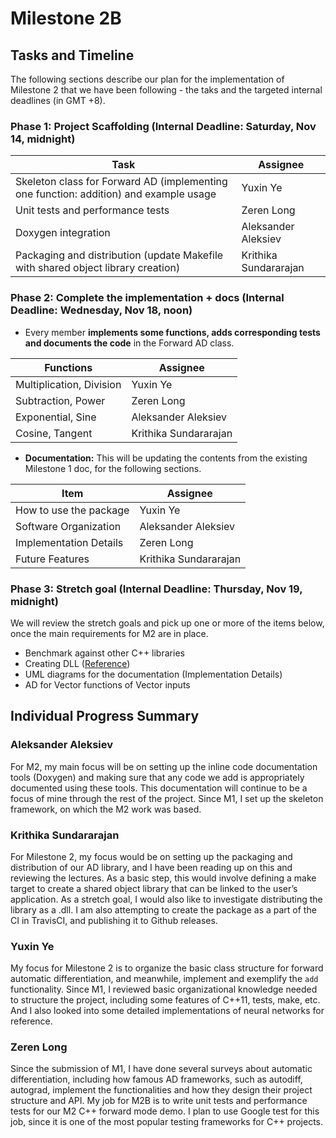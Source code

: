 # Milestone 2B

## Tasks and Timeline

The following sections describe our plan for the implementation of Milestone 2 that we have been following - the taks and the targeted internal deadlines (in GMT +8).

### Phase 1: Project Scaffolding (Internal Deadline: Saturday, Nov 14, midnight)

Task | Assignee
-----|---------
Skeleton class for Forward AD (implementing one function: addition) and example usage | Yuxin Ye
Unit tests and performance tests | Zeren Long
Doxygen integration | Aleksander Aleksiev
Packaging and distribution (update Makefile with shared object library creation) | Krithika Sundararajan

### Phase 2: Complete the implementation + docs (Internal Deadline: Wednesday, Nov 18, noon)
* Every member __implements some functions, adds corresponding tests and documents the code__ in the Forward AD class.

Functions | Assignee
----------|---------
Multiplication, Division | Yuxin Ye
Subtraction, Power | Zeren Long
Exponential, Sine | Aleksander Aleksiev
Cosine, Tangent | Krithika Sundararajan

* __Documentation:__ This will be updating the contents from the existing Milestone 1 doc, for the following sections.

Item | Assignee
-----|---------
How to use the package | Yuxin Ye
Software Organization | Aleksander Aleksiev
Implementation Details | Zeren Long
Future Features | Krithika Sundararajan


### Phase 3: Stretch goal (Internal Deadline: Thursday, Nov 19, midnight)

We will review the stretch goals and pick up one or more of the items below, once the main requirements for M2 are in place.
* Benchmark against other C++ libraries
* Creating DLL ([Reference](https://stackoverflow.com/questions/16693273/how-do-i-create-a-library))
* UML diagrams for the documentation (Implementation Details)
* AD for Vector functions of Vector inputs

## Individual Progress Summary

### Aleksander Aleksiev
For M2, my main focus will be on setting up the inline code documentation tools (Doxygen) and making sure that any code we add is appropriately documented using these tools. This documentation will continue to be a focus of mine through the rest of the project. Since M1, I set up the skeleton framework, on which the M2 work was based.

### Krithika Sundararajan
For Milestone 2, my focus would be on setting up the packaging and distribution of our AD library, and I have been reading up on this and reviewing the lectures. As a basic step, this would involve defining a make target to create a shared object library that can be linked to the user’s application. As a stretch goal, I would also like to investigate distributing the library as a .dll. I am also attempting to create the package as a part of the CI in TravisCI, and publishing it to Github releases.

### Yuxin Ye
My focus for Milestone 2 is to organize the basic class structure for forward automatic differentiation, and meanwhile, implement and exemplify the `add` functionality. Since M1, I reviewed basic organizational knowledge needed to structure the project, including some features of C++11, tests, make, etc. And I also looked into some detailed implementations of neural networks for reference.

### Zeren Long
Since the submission of M1, I have done several surveys about automatic differentiation, including how famous AD frameworks, such as autodiff, autograd, implement the functionalities and how they design their project structure and API. My job for M2B is to write unit tests and performance tests for our M2 C++ forward mode demo. I plan to use Google test for this job, since it is one of the most popular testing frameworks for C++ projects.
